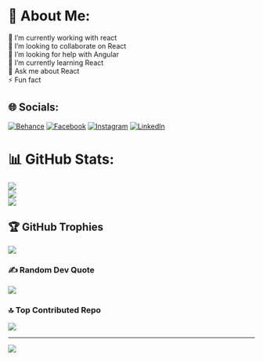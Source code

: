 # 💫 About Me:
🔭 I’m currently working with react <br>👯 I’m looking to collaborate on React <br>🤝 I’m looking for help with Angular <br>🌱 I’m currently learning React <br>💬 Ask me about React <br>⚡ Fun fact 


## 🌐 Socials:
[![Behance](https://img.shields.io/badge/Behance-1769ff?logo=behance&logoColor=white)](https://behance.net/khodehm) [![Facebook](https://img.shields.io/badge/Facebook-%231877F2.svg?logo=Facebook&logoColor=white)](https://facebook.com/khodehm) [![Instagram](https://img.shields.io/badge/Instagram-%23E4405F.svg?logo=Instagram&logoColor=white)](https://instagram.com/khodehm) [![LinkedIn](https://img.shields.io/badge/LinkedIn-%230077B5.svg?logo=linkedin&logoColor=white)](https://linkedin.com/in/khodehm) 

# 📊 GitHub Stats:
![](https://github-readme-stats.vercel.app/api?username=khodehm&theme=dark&hide_border=false&include_all_commits=false&count_private=false)<br/>
![](https://github-readme-streak-stats.herokuapp.com/?user=khodehm&theme=dark&hide_border=false)<br/>
![](https://github-readme-stats.vercel.app/api/top-langs/?username=khodehm&theme=dark&hide_border=false&include_all_commits=false&count_private=false&layout=compact)

## 🏆 GitHub Trophies
![](https://github-profile-trophy.vercel.app/?username=khodehm&theme=radical&no-frame=false&no-bg=false&margin-w=4)

### ✍️ Random Dev Quote
![](https://quotes-github-readme.vercel.app/api?type=horizontal&theme=radical&quote=Stay%20hungry,%20stay%20foolish.&author=Steve%20Jobs)

### 🔝 Top Contributed Repo
![](https://github-contributor-stats.vercel.app/api?username=khodehm&limit=5&theme=dark&combine_all_yearly_contributions=true)

---
[![](https://visitcount.itsvg.in/api?id=khodehm&icon=0&color=0)](https://visitcount.itsvg.in)

<!-- Proudly created with GPRM ( https://gprm.itsvg.in ) -->
